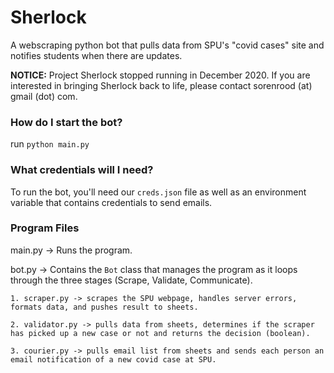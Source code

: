 # Sherlock
A webscraping python bot that pulls data from SPU's "covid cases" site and notifies students when there are updates.

**NOTICE:** Project Sherlock stopped running in December 2020. If you are interested in bringing Sherlock back to life, please contact sorenrood (at) gmail (dot) com.

### How do I start the bot?
run `python main.py`

### What credentials will I need?
To run the bot, you'll need our `creds.json` file as well as an environment variable that contains credentials to send emails.

### Program Files
main.py -> Runs the program.

bot.py -> Contains the `Bot` class that manages the program as it loops through the three stages (Scrape, Validate, Communicate).

    1. scraper.py -> scrapes the SPU webpage, handles server errors, formats data, and pushes result to sheets.
    
    2. validator.py -> pulls data from sheets, determines if the scraper has picked up a new case or not and returns the decision (boolean).
    
    3. courier.py -> pulls email list from sheets and sends each person an email notification of a new covid case at SPU.

